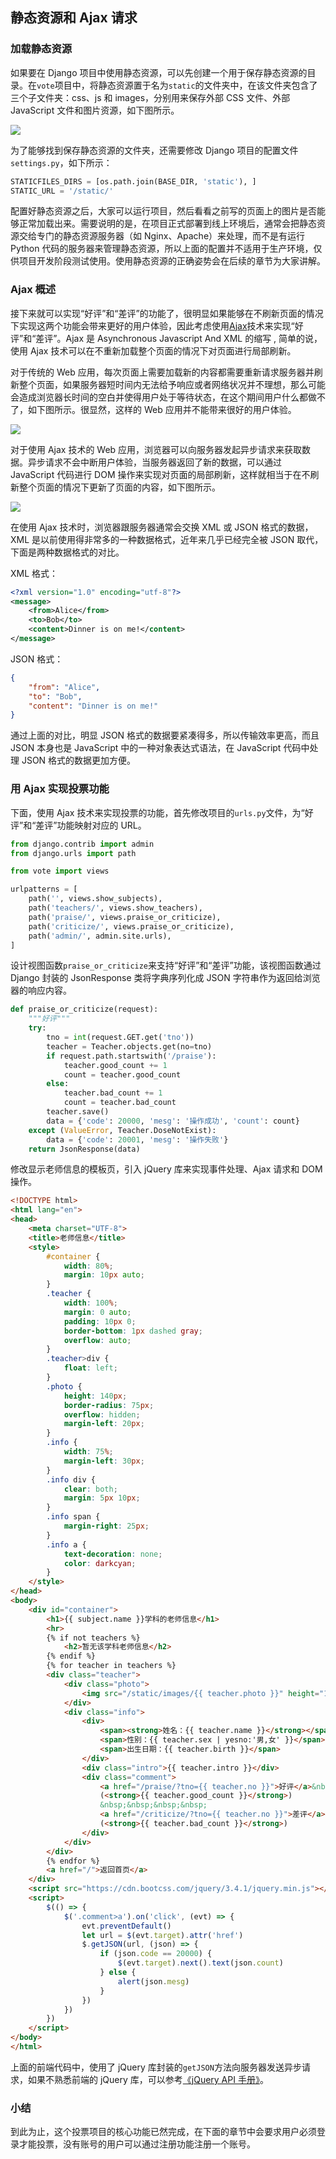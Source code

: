 ## 静态资源和 Ajax 请求

### 加载静态资源

如果要在 Django 项目中使用静态资源，可以先创建一个用于保存静态资源的目录。在`vote`项目中，将静态资源置于名为`static`的文件夹中，在该文件夹包含了三个子文件夹：css、js 和 images，分别用来保存外部 CSS 文件、外部 JavaScript 文件和图片资源，如下图所示。

![](res/pycharm-django-static.png)

为了能够找到保存静态资源的文件夹，还需要修改 Django 项目的配置文件`settings.py`，如下所示：

```py
STATICFILES_DIRS = [os.path.join(BASE_DIR, 'static'), ]
STATIC_URL = '/static/'
```

配置好静态资源之后，大家可以运行项目，然后看看之前写的页面上的图片是否能够正常加载出来。需要说明的是，在项目正式部署到线上环境后，通常会把静态资源交给专门的静态资源服务器（如 Nginx、Apache）来处理，而不是有运行 Python 代码的服务器来管理静态资源，所以上面的配置并不适用于生产环境，仅供项目开发阶段测试使用。使用静态资源的正确姿势会在后续的章节为大家讲解。

### Ajax 概述

接下来就可以实现“好评”和“差评”的功能了，很明显如果能够在不刷新页面的情况下实现这两个功能会带来更好的用户体验，因此考虑使用[Ajax](https://zh.wikipedia.org/wiki/AJAX)技术来实现“好评”和“差评”。Ajax 是 Asynchronous Javascript And XML 的缩写 , 简单的说，使用 Ajax 技术可以在不重新加载整个页面的情况下对页面进行局部刷新。

对于传统的 Web 应用，每次页面上需要加载新的内容都需要重新请求服务器并刷新整个页面，如果服务器短时间内无法给予响应或者网络状况并不理想，那么可能会造成浏览器长时间的空白并使得用户处于等待状态，在这个期间用户什么都做不了，如下图所示。很显然，这样的 Web 应用并不能带来很好的用户体验。

![](res/synchronous-web-request.png)

对于使用 Ajax 技术的 Web 应用，浏览器可以向服务器发起异步请求来获取数据。异步请求不会中断用户体验，当服务器返回了新的数据，可以通过 JavaScript 代码进行 DOM 操作来实现对页面的局部刷新，这样就相当于在不刷新整个页面的情况下更新了页面的内容，如下图所示。

![](res/asynchronous-web-request.png)

在使用 Ajax 技术时，浏览器跟服务器通常会交换 XML 或 JSON 格式的数据，XML 是以前使用得非常多的一种数据格式，近年来几乎已经完全被 JSON 取代，下面是两种数据格式的对比。

XML 格式：

```XML
<?xml version="1.0" encoding="utf-8"?>
<message>
	<from>Alice</from>
    <to>Bob</to>
    <content>Dinner is on me!</content>
</message>
```

JSON 格式：

```JSON
{
    "from": "Alice",
    "to": "Bob",
    "content": "Dinner is on me!"
}
```

通过上面的对比，明显 JSON 格式的数据要紧凑得多，所以传输效率更高，而且 JSON 本身也是 JavaScript 中的一种对象表达式语法，在 JavaScript 代码中处理 JSON 格式的数据更加方便。

### 用 Ajax 实现投票功能

下面，使用 Ajax 技术来实现投票的功能，首先修改项目的`urls.py`文件，为“好评”和“差评”功能映射对应的 URL。

```py
from django.contrib import admin
from django.urls import path

from vote import views

urlpatterns = [
    path('', views.show_subjects),
    path('teachers/', views.show_teachers),
    path('praise/', views.praise_or_criticize),
    path('criticize/', views.praise_or_criticize),
    path('admin/', admin.site.urls),
]
```

设计视图函数`praise_or_criticize`来支持“好评”和“差评”功能，该视图函数通过 Django 封装的 JsonResponse 类将字典序列化成 JSON 字符串作为返回给浏览器的响应内容。

```py
def praise_or_criticize(request):
    """好评"""
    try:
        tno = int(request.GET.get('tno'))
        teacher = Teacher.objects.get(no=tno)
        if request.path.startswith('/praise'):
            teacher.good_count += 1
            count = teacher.good_count
        else:
            teacher.bad_count += 1
            count = teacher.bad_count
        teacher.save()
        data = {'code': 20000, 'mesg': '操作成功', 'count': count}
    except (ValueError, Teacher.DoseNotExist):
        data = {'code': 20001, 'mesg': '操作失败'}
    return JsonResponse(data)
```

修改显示老师信息的模板页，引入 jQuery 库来实现事件处理、Ajax 请求和 DOM 操作。

```HTML
<!DOCTYPE html>
<html lang="en">
<head>
    <meta charset="UTF-8">
    <title>老师信息</title>
    <style>
        #container {
            width: 80%;
            margin: 10px auto;
        }
        .teacher {
            width: 100%;
            margin: 0 auto;
            padding: 10px 0;
            border-bottom: 1px dashed gray;
            overflow: auto;
        }
        .teacher>div {
            float: left;
        }
        .photo {
            height: 140px;
            border-radius: 75px;
            overflow: hidden;
            margin-left: 20px;
        }
        .info {
            width: 75%;
            margin-left: 30px;
        }
        .info div {
            clear: both;
            margin: 5px 10px;
        }
        .info span {
            margin-right: 25px;
        }
        .info a {
            text-decoration: none;
            color: darkcyan;
        }
    </style>
</head>
<body>
    <div id="container">
        <h1>{{ subject.name }}学科的老师信息</h1>
        <hr>
        {% if not teachers %}
            <h2>暂无该学科老师信息</h2>
        {% endif %}
        {% for teacher in teachers %}
        <div class="teacher">
            <div class="photo">
                <img src="/static/images/{{ teacher.photo }}" height="140" alt="">
            </div>
            <div class="info">
                <div>
                    <span><strong>姓名：{{ teacher.name }}</strong></span>
                    <span>性别：{{ teacher.sex | yesno:'男,女' }}</span>
                    <span>出生日期：{{ teacher.birth }}</span>
                </div>
                <div class="intro">{{ teacher.intro }}</div>
                <div class="comment">
                    <a href="/praise/?tno={{ teacher.no }}">好评</a>&nbsp;&nbsp;
                    (<strong>{{ teacher.good_count }}</strong>)
                    &nbsp;&nbsp;&nbsp;&nbsp;
                    <a href="/criticize/?tno={{ teacher.no }}">差评</a>&nbsp;&nbsp;
                    (<strong>{{ teacher.bad_count }}</strong>)
                </div>
            </div>
        </div>
        {% endfor %}
        <a href="/">返回首页</a>
    </div>
    <script src="https://cdn.bootcss.com/jquery/3.4.1/jquery.min.js"></script>
    <script>
        $(() => {
            $('.comment>a').on('click', (evt) => {
                evt.preventDefault()
                let url = $(evt.target).attr('href')
                $.getJSON(url, (json) => {
                    if (json.code == 20000) {
                        $(evt.target).next().text(json.count)
                    } else {
                        alert(json.mesg)
                    }
                })
            })
        })
    </script>
</body>
</html>
```

上面的前端代码中，使用了 jQuery 库封装的`getJSON`方法向服务器发送异步请求，如果不熟悉前端的 jQuery 库，可以参考[《jQuery API 手册》](https://www.runoob.com/manual/jquery/)。

### 小结

到此为止，这个投票项目的核心功能已然完成，在下面的章节中会要求用户必须登录才能投票，没有账号的用户可以通过注册功能注册一个账号。
